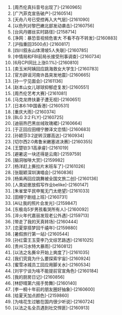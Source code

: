 
1. [周杰伦真抖音号出现了]-[2160965]
1. [广汽菲克宣告破产]-[2160514]
1. [天舟八号已受控再入大气层]-[2161090]
1. [以色列对黎巴嫩北部发动袭击]-[2160756]
1. [台风丹娜丝实时路径]-[2158714]
1. [净网：暴恐音视频危害大 不看不存不转发]-[2160883]
1. [沪指重回3500点]-[2160817]
1. [四川叙永山体滑坡5人失联]-[2160785]
1. [中情局和FBI前局长接受刑事调查]-[2160734]
1. [6月CPI同比上涨0.1%]-[2160810]
1. [卖玉米阿姨回应跳海救女大学生]-[2160783]
1. [官方辟谣河南许昌突发地震]-[2160665]
1. [孙一宁见面会]-[2161136]
1. [赵本山女儿球球抑郁症复发]-[2160551]
1. [周杰伦艺考大赛]-[2161081]
1. [马克龙搀扶妻子遭无视]-[2160651]
1. [日本6:1中国香港]-[2160531]
1. [重庆大雨]-[2160374]
1. [BLG 3:2 FLY]-[2160725]
1. [迪丽热巴黑丝绒玫瑰裙]-[2160664]
1. [于正回应田栩宁滕泽文恋情]-[2160683]
1. [孙颖莎3:2逆转汉娜高达]-[2160934]
1. [切尔西2:0弗鲁米嫩塞进决赛]-[2160355]
1. [王楚钦3:1高承睿]-[2161019]
1. [避暑这一块还得是云南]-[2159759]
1. [脑洞咖啡大赏]-[2159982]
1. [杨洋赶上撕拉片末班车了]-[2161026]
1. [张靓颖深圳演唱会]-[2160836]
1. [杨紫再回应跳舞被全国文旅二创]-[2160136]
1. [人类幼崽放假写作业belike]-[2160147]
1. [朱雀堂平民申冤无门太绝望]-[2161033]
1. [田栩宁剧组上班]-[2160731]
1. [AI让我的照片会发光]-[2159847]
1. [东极岛5岁男孩看哭所有人]-[2160092]
1. [淬火年代嘉丽发现老公外遇]-[2159713]
1. [带走了我的天真转场]-[2160444]
1. [恋夏穿搭梦回千禧年]-[2159880]
1. [暑假旅行第一站]-[2160544]
1. [孙红雷王玉雯李乃文综艺路透]-[2161025]
1. [贵州习水特大暴雨]-[2160812]
1. [以法之名撕伞开始上爽度了]-[2161035]
1. [我们究竟为什么要探索宇宙]-[2160924]
1. [蜜雪冰城员工回应用脚关水]-[2160534]
1. [刘宇宁谈为啥不能提前官宣角色]-[2160184]
1. [我的厨房日记]-[2160856]
1. [林舒晴第六摇手势舞]-[2160140]
1. [李一桐十年前的朋友圈好抽象]-[2160600]
1. [给夏天加点颜色]-[2159860]
1. [为啥花生过敏在国内很少听说]-[2160724]
1. [以法之名全员遇到社交悍匪]-[2160913]
